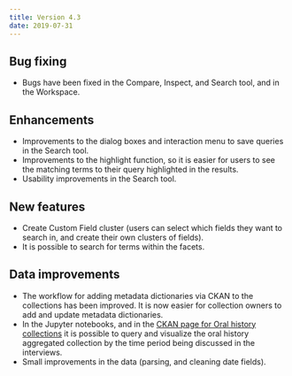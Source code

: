 ```yaml
---
title: Version 4.3
date: 2019-07-31
---
```


## Bug fixing

- Bugs have been fixed in the Compare, Inspect, and Search tool, and in the Workspace.

## Enhancements

- Improvements to the dialog boxes and interaction menu to save queries in the Search tool.
- Improvements to the highlight function, so it is easier for users to see the matching terms to their query highlighted in the results.
- Usability improvements in the Search tool.

## New features

- Create Custom Field cluster (users can select which fields they want to search in, and create their own clusters of fields).
- It is possible to search for terms within the facets.

## Data improvements

- The workflow for adding metadata dictionaries via CKAN to the collections has been improved. It is now easier for collection owners to add and update metadata dictionaries.
- In the Jupyter notebooks, and in the [CKAN page for Oral history collections](http://mediasuitedata.clariah.nl/dataset/dans-oral-history) it is possible to query and visualize the oral history aggregated collection by the time period being discussed in the interviews.
- Small improvements in the data (parsing, and cleaning date fields).

